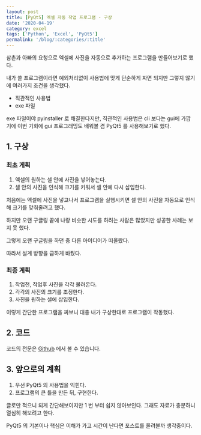 ```yaml
---
layout: post
title: [PyQt5] 엑셀 자동 작업 프로그램 - 구상
date: '2020-04-19'
category: excel
tags: ['Python', 'Excel', 'PyQt5']
permalink: '/blog/:categories/:title'
---
```


삼촌과 아빠의 요청으로 엑셀에 사진을 자동으로 추가하는 프로그램을 만들어보기로 했다.

내가 쓸 프로그램이라면 예외처리없이 사용법에 맞게 단순하게 짜면 되지만 그렇지 않기에 여러가지 조건을 생각했다.

* 직관적인 사용법
* exe 파일

exe 파일이야 pyinstaller 로 해결한다지만, 직관적인 사용법은 cli 보다는 gui에 가깝기에 이번 기회에 gui 프로그래밍도 배워볼 겸 PyQt5 를 사용해보기로 했다.

## 1. 구상

### 최초 게획

1. 엑셀의 원하는 셀 안에 사진을 넣어놓는다.
1. 셀 안의 사진을 인식해 크기를 키워서 셀 안에 다시 삽입한다.

처음에는 엑셀에 사진을 넣고나서 프로그램을 실행시키면 셀 안의 사진을 자동으로 인식해 크기를 맞춰줄려고 했다.

하지만 오랜 구글링 끝에 나랑 비슷한 시도를 하려는 사람은 많았지만 성공한 사례는 보지 못 했다.

그렇게 오랜 구글링을 하던 중 다른 아이디어가 떠올랐다.

따라서 설계 방향을 급하게 바꿨다.

### 최종 계획

1. 작업전, 작업후 사진을 각각 불러온다.
1. 각각의 사진의 크기를 조정한다.
1. 사진을 원하는 셀에 삽입한다.

이렇게 간단한 프로그램을 짜보니 대충 내가 구상한대로 프로그램이 작동했다.

## 2. 코드

코드의 전문은 [Github](https://github.com/kiryanchi/excelphotoautomatic/tree/ec03f19d96e4a881734513e393cba2c5e556456b) 에서 볼 수 있습니다.

## 3. 앞으로의 계획

1. 우선 PyQt5 의 사용법을 익힌다.
1. 프로그램의 큰 틀을 만든 뒤, 구현한다.

글로만 적으니 되게 간단해보이지만 1 번 부터 쉽지 않아보인다. 그래도 자료가 충분하니 열심히 해보려고 한다.

PyQt5 의 기본이나 핵심은 이해가 가고 시간이 난다면 포스트를 올려볼까 생각중이다.